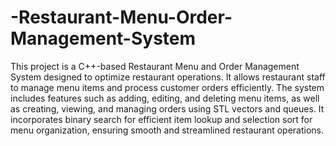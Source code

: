 # -Restaurant-Menu-Order-Management-System
This project is a C++-based Restaurant Menu and Order Management System designed to optimize restaurant operations.
It allows restaurant staff to manage menu items and process customer orders efficiently. 
The system includes features such as adding, editing, and deleting menu items, as well as creating, viewing, and managing orders using STL vectors and queues. 
It incorporates binary search for efficient item lookup and selection sort for menu organization, ensuring smooth and streamlined restaurant operations.
